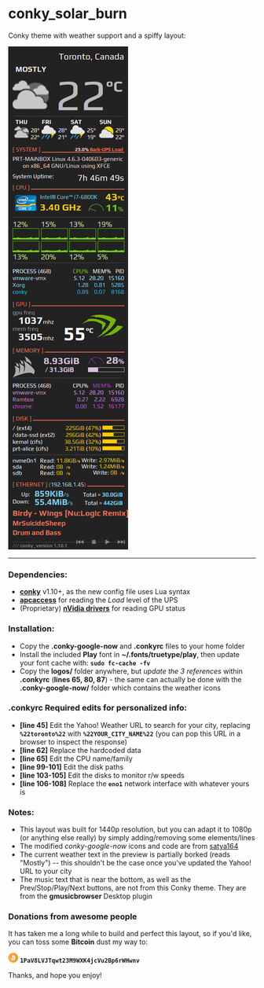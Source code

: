 # conky_solar_burn
Conky theme with weather support and a spiffy layout:

![Screenie](solar-burn-conky-screenie.png)

---

### Dependencies:

- **[conky](https://github.com/brndnmtthws/conky)**  v1.10+, as the new config file uses Lua syntax
- **[apcaccess](http://linux.die.net/man/8/apcaccess)** for reading the *Load* level of the UPS
- (Proprietary) **[nVidia drivers](https://launchpad.net/~graphics-drivers/+archive/ubuntu/ppa)** for reading GPU status

### Installation:

- Copy the **.conky-google-now** and **.conkyrc** files to your home folder
- Install the included **Play** font in **~/.fonts/truetype/play**, then update your font cache with: **```sudo fc-cache -fv```**
- Copy the **logos/** folder anywhere, but *update the 3 references* within **.conkyrc** (**lines 65, 80, 87**) - the same can actually be done with the **.conky-google-now/** folder which contains the weather icons
 
### .conkyrc Required edits for personalized info:

- **[line 45]** Edit the Yahoo! Weather URL to search for your city, replacing **```%22toronto%22```** with **```%22YOUR_CITY_NAME%22```** (you can pop this URL in a browser to inspect the response)
- **[line 62]** Replace the hardcoded data
- **[line 65]** Edit the CPU name/family
- **[line 99-101]** Edit the disk paths
- **[line 103-105]** Edit the disks to monitor r/w speeds
- **[line 106-108]** Replace the **```eno1```** network interface with whatever yours is

### Notes:

- This layout was built for 1440p resolution, but you can adapt it to 1080p (or anything else really) by simply adding/removing some elements/lines
- The modified *conky-google-now* icons and code are from [satya164](http://satya164.deviantart.com/art/Conky-Google-Now-366545753)
- The current weather text in the preview is partially borked (reads "Mostly") -- this shouldn't be the case once you've updated the Yahoo! URL to your city
- The music text that is near the bottom, as well as the Prev/Stop/Play/Next buttons, are not from this Conky theme. They are from the **gmusicbrowser** Desktop plugin

### Donations from awesome people

It has taken me a long while to build and perfect this layout, so if you'd like, you can toss some **Bitcoin** dust my way to:

![Bitcoin and cryptocurrency rock!](icon-btc.png) **```1PaV8LVJTqwt23M9WXK4jcVu2Bp6rWHwnv```**

Thanks, and hope you enjoy!

